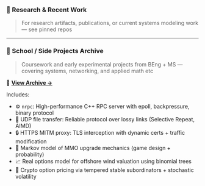
### 🧠 Research & Recent Work

> For research artifacts, publications, or current systems modeling work — see pinned repos

---

### 📁 School / Side Projects Archive

> Coursework and early experimental projects from BEng + MS — covering systems, networking, and applied math etc

🔗 [**View Archive →**](https://github.com/williamli-15/project-archive)

Includes:

- ⚙️ `nrpc`: High-performance C++ RPC server with epoll, backpressure, binary protocol  
- 📶 UDP file transfer: Reliable protocol over lossy links (Selective Repeat, AIMD)  
- 🔒 HTTPS MITM proxy: TLS interception with dynamic certs + traffic modification  
- 🎲 Markov model of MMO upgrade mechanics (game design + probability)  
- 📈 Real options model for offshore wind valuation using binomial trees  
- 💸 Crypto option pricing via tempered stable subordinators + stochastic volatility  
